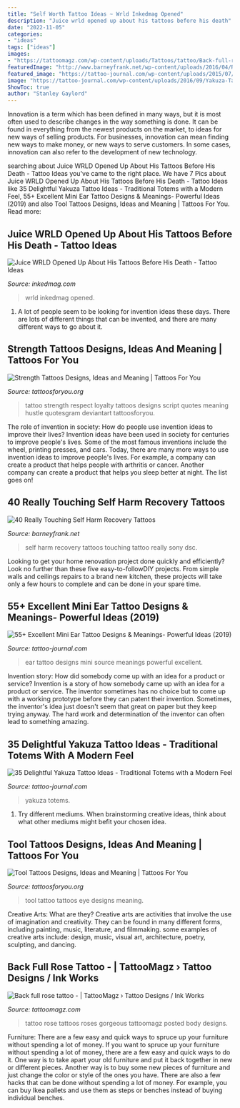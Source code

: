 ```yaml
---
title: "Self Worth Tattoo Ideas ~ Wrld Inkedmag Opened"
description: "Juice wrld opened up about his tattoos before his death"
date: "2022-11-05"
categories:
- "ideas"
tags: ["ideas"]
images:
- "https://tattoomagz.com/wp-content/uploads/Tattoos/tattoo/Back-full-rose-tattoo-630x900.jpg"
featuredImage: "http://www.barneyfrank.net/wp-content/uploads/2016/04/Really-Touching-Self-harm-recovery-tattoo-ideas-72.jpg"
featured_image: "https://tattoo-journal.com/wp-content/uploads/2015/07/ear-tattoo_-5-650x650.jpg"
image: "https://tattoo-journal.com/wp-content/uploads/2016/09/Yakuza-Tattoo_-1-650x650.jpg"
ShowToc: true
author: "Stanley Gaylord"
---
```



Innovation is a term which has been defined in many ways, but it is most often used to describe changes in the way something is done. It can be found in everything from the newest products on the market, to ideas for new ways of selling products. For businesses, innovation can mean finding new ways to make money, or new ways to serve customers. In some cases, innovation can also refer to the development of new technology.

	

		
searching about Juice WRLD Opened Up About His Tattoos Before His Death - Tattoo Ideas you've came to the right place. We have 7 Pics about Juice WRLD Opened Up About His Tattoos Before His Death - Tattoo Ideas like 35 Delightful Yakuza Tattoo Ideas - Traditional Totems with a Modern Feel, 55+ Excellent Mini Ear Tattoo Designs &amp; Meanings- Powerful Ideas (2019) and also Tool Tattoos Designs, Ideas and Meaning | Tattoos For You. Read more:
		
    
## Juice WRLD Opened Up About His Tattoos Before His Death - Tattoo Ideas

<img loading=lazy src="https://www.inkedmag.com/.image/c_limit%2Ccs_srgb%2Cq_auto:good%2Cw_700/MTY4OTMwMTI1MDU4OTQyNjcy/screen-shot-2019-12-10-at-122206-pm.png" onerror="this.onerror=null;this.src='https://tse4.mm.bing.net/th?id=OIP.jQctVCf7GauiHQ-iAkzBvwAAAA&amp;pid=15.1';" alt="Juice WRLD Opened Up About His Tattoos Before His Death - Tattoo Ideas">

_Source: inkedmag.com_

>wrld inkedmag opened. 

	

1. A lot of people seem to be looking for invention ideas these days. There are lots of different things that can be invented, and there are many different ways to go about it. 

    
## Strength Tattoos Designs, Ideas And Meaning | Tattoos For You

<img loading=lazy src="http://www.tattoosforyou.org/wp-content/uploads/2013/10/Strength-Tattoo-Ideas.jpg" onerror="this.onerror=null;this.src='https://tse1.mm.bing.net/th?id=OIP.XzyPjV5isrJBGa9f9VA6fQHaJ6&amp;pid=15.1';" alt="Strength Tattoos Designs, Ideas and Meaning | Tattoos For You">

_Source: tattoosforyou.org_

>tattoo strength respect loyalty tattoos designs script quotes meaning hustle quotesgram deviantart tattoosforyou. 

	

The role of invention in society: How do people use invention ideas to improve their lives?
Invention ideas have been used in society for centuries to improve people's lives. Some of the most famous inventions include the wheel, printing presses, and cars. Today, there are many more ways to use invention ideas to improve people's lives. For example, a company can create a product that helps people with arthritis or cancer. Another company can create a product that helps you sleep better at night. The list goes on!

    
## 40 Really Touching Self Harm Recovery Tattoos

<img loading=lazy src="http://www.barneyfrank.net/wp-content/uploads/2016/04/Really-Touching-Self-harm-recovery-tattoo-ideas-72.jpg" onerror="this.onerror=null;this.src='https://tse3.mm.bing.net/th?id=OIP.RLt170CjHVmpownLTddO1QHaLH&amp;pid=15.1';" alt="40 Really Touching Self Harm Recovery Tattoos">

_Source: barneyfrank.net_

>self harm recovery tattoos touching tattoo really sony dsc. 

	

Looking to get your home renovation project done quickly and efficiently? Look no further than these five easy-to-followDIY projects. From simple walls and ceilings repairs to a brand new kitchen, these projects will take only a few hours to complete and can be done in your spare time.

    
## 55+ Excellent Mini Ear Tattoo Designs &amp; Meanings- Powerful Ideas (2019)

<img loading=lazy src="https://tattoo-journal.com/wp-content/uploads/2015/07/ear-tattoo_-5-650x650.jpg" onerror="this.onerror=null;this.src='https://tse1.mm.bing.net/th?id=OIP.eoXIYFlIAC20JhIvWtyRIwHaHa&amp;pid=15.1';" alt="55+ Excellent Mini Ear Tattoo Designs &amp; Meanings- Powerful Ideas (2019)">

_Source: tattoo-journal.com_

>ear tattoo designs mini source meanings powerful excellent. 

	

Invention story: How did somebody come up with an idea for a product or service?
Invention is a story of how somebody came up with an idea for a product or service. The inventor sometimes has no choice but to come up with a working prototype before they can patent their invention. Sometimes, the inventor's idea just doesn't seem that great on paper but they keep trying anyway. The hard work and determination of the inventor can often lead to something amazing.

    
## 35 Delightful Yakuza Tattoo Ideas - Traditional Totems With A Modern Feel

<img loading=lazy src="https://tattoo-journal.com/wp-content/uploads/2016/09/Yakuza-Tattoo_-1-650x650.jpg" onerror="this.onerror=null;this.src='https://tse4.mm.bing.net/th?id=OIP.XP5v5fLMQDAqikDpNmfdhwHaHa&amp;pid=15.1';" alt="35 Delightful Yakuza Tattoo Ideas - Traditional Totems with a Modern Feel">

_Source: tattoo-journal.com_

>yakuza totems. 

	

1. Try different mediums. When brainstorming creative ideas, think about what other mediums might befit your chosen idea.

    
## Tool Tattoos Designs, Ideas And Meaning | Tattoos For You

<img loading=lazy src="https://www.tattoosforyou.org/wp-content/uploads/2016/03/Tool-Eye-Tattoo.jpg" onerror="this.onerror=null;this.src='https://tse4.mm.bing.net/th?id=OIP.3sOe8b1Y82_u9sHhOVFdIgHaFj&amp;pid=15.1';" alt="Tool Tattoos Designs, Ideas and Meaning | Tattoos For You">

_Source: tattoosforyou.org_

>tool tattoo tattoos eye designs meaning. 

	

Creative Arts: What are they?
Creative arts are activities that involve the use of imagination and creativity. They can be found in many different forms, including painting, music, literature, and filmmaking. some examples of creative arts include: design, music, visual art, architecture, poetry, sculpting, and dancing.

    
## Back Full Rose Tattoo - | TattooMagz › Tattoo Designs / Ink Works

<img loading=lazy src="https://tattoomagz.com/wp-content/uploads/Tattoos/tattoo/Back-full-rose-tattoo-630x900.jpg" onerror="this.onerror=null;this.src='https://tse2.mm.bing.net/th?id=OIP.Ve-XSlvPjyKKf9QJGXg3BQHaKl&amp;pid=15.1';" alt="Back full rose tattoo - | TattooMagz › Tattoo Designs / Ink Works">

_Source: tattoomagz.com_

>tattoo rose tattoos roses gorgeous tattoomagz posted body designs. 

	

Furniture: There are a few easy and quick ways to spruce up your furniture without spending a lot of money.
If you want to spruce up your furniture without spending a lot of money, there are a few easy and quick ways to do it. One way is to take apart your old furniture and put it back together in new or different pieces. Another way is to buy some new pieces of furniture and just change the color or style of the ones you have. There are also a few hacks that can be done without spending a lot of money. For example, you can buy Ikea pallets and use them as steps or benches instead of buying individual benches.

